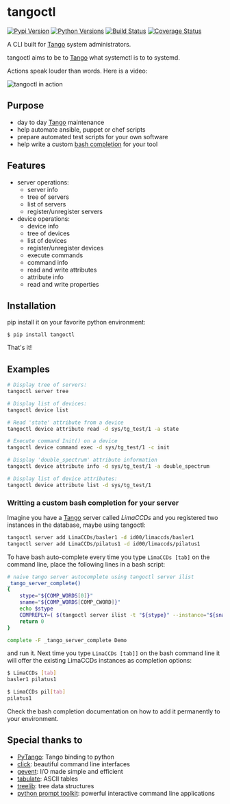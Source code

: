 # tangoctl

[![Pypi Version](https://img.shields.io/pypi/v/tangoctl.svg)](https://pypi.python.org/pypi/tangoctl)
[![Python Versions](https://img.shields.io/pypi/pyversions/tangoctl.svg)](https://pypi.python.org/pypi/tangoctl)
[![Build Status](https://gitlab.com/tiagocoutinho/tangoctl/badges/master/pipeline.svg)](https://gitlab.com/tiagocoutinho/tangoctl/commits/master)
[![Coverage Status](https://gitlab.com/tiagocoutinho/tangoctl/badges/master/coverage.svg)](https://gitlab.com/tiagocoutinho/tangoctl/commits/master)

A CLI built for [Tango](http://tango-controls.org) system
administrators.

tangoctl aims to be to [Tango](http://tango-controls.org) what systemctl
is to to systemd.

Actions speak louder than words. Here is a video:

![tangoctl in action](./tangoctl.svg)

## Purpose

- day to day [Tango](http://tango-controls.org) maintenance
- help automate ansible, puppet or chef scripts
- prepare automated test scripts for your own software
- help write a custom [bash completion](http://www.caliban.org/bash/#completion)
  for your tool

## Features

- server operations:
  - server info
  - tree of servers
  - list of servers
  - register/unregister servers
- device operations:
  - device info
  - tree of devices
  - list of devices
  - register/unregister devices
  - execute commands
  - command info
  - read and write attributes
  - attribute info
  - read and write properties

## Installation

pip install it on your favorite python environment:

`$ pip install tangoctl`

That's it!

## Examples

```bash
# Display tree of servers:
tangoctl server tree

# Display list of devices:
tangoctl device list

# Read 'state' attribute from a device
tangoctl device attribute read -d sys/tg_test/1 -a state

# Execute command Init() on a device
tangoctl device command exec -d sys/tg_test/1 -c init

# Display 'double_spectrum' attribute information
tangoctl device attribute info -d sys/tg_test/1 -a double_spectrum

# Display list of device attributes:
tangoctl device attribute list -d sys/tg_test/1
```

### Writting a custom bash completion for your server

Imagine you have a [Tango](http://tango-controls.org) server called
*LimaCCDs* and you registered two instances in the database, maybe
using tangoctl:

```bash
tangoctl server add LimaCCDs/basler1 -d id00/limaccds/basler1
tangoctl server add LimaCCDs/pilatus1 -d id00/limaccds/pilatus1
```

To have bash auto-complete every time you type `LimaCCDs [tab]` on the
command line, place the following lines in a bash script:

```bash
# naive tango server autocomplete using tangoctl server ilist
_tango_server_complete()
{
    stype="${COMP_WORDS[0]}"
    sname="${COMP_WORDS[COMP_CWORD]}"
    echo $stype
    COMPREPLY=( $(tangoctl server ilist -t "${stype}" --instance="${sname}*") )
    return 0
}

complete -F _tango_server_complete Demo
```

and run it. Next time you type `LimaCCDs [tab]]` on the bash command line it
will offer the existing LimaCCDs instances as completion options:

```bash
$ LimaCCDs [tab]
basler1 pilatus1

$ LimaCCDs pil[tab]
pilatus1
```

Check the bash completion documentation on how to add it permanently to
your environment.

## Special thanks to

- [PyTango](https://github.com/tango-controls/pytango): Tango binding
  to python
- [click](https://github.com/pallets/click): beautiful command line
  interfaces
- [gevent](https://github.com/gevent/gevent): I/O made simple and
  efficient
- [tabulate](https://bitbucket.org/astanin/python-tabulate): ASCII
  tables
- [treelib](https://github.com/caesar0301/treelib): tree data structures
- [python prompt toolkit](https://github.com/prompt-toolkit/python-prompt-toolkit):
  powerful interactive command line applications
